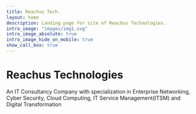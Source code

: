 ```yaml
---
title: Reachus Tech.
layout: home
description: Landing page for site of Reachus Technologies.
intro_image: "images/img1.svg"
intro_image_absolute: true
intro_image_hide_on_mobile: true
show_call_box: true
---
```


# Reachus Technologies

An IT Consultancy Company with specialization in Enterprise Networking, Cyber Security, Cloud Computing, IT Service Management(ITSM) and Digital Transformation 
